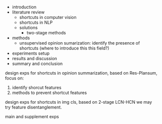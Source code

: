 - introduction
- literature review
    - shortcuts in computer vision
    - shortcuts in NLP
    - solutions
        - two-stage methods
- methods
    - unsupervised opinion sumarization: identify the presence of shortcuts (where to introduce this this field?)
- experiments setup
- results and discussion
- summary and conclusion

design exps for shortcuts in opinion summarization, based on Res-Plansum, focus on:
1. identify shorcut features
2. methods to prevent shortcut features

design exps for shortcuts in img cls, based on 2-stage LCN-HCN we may try feature disentanglement.

main and supplement exps
